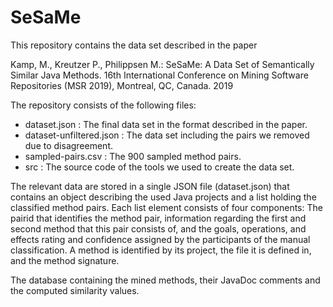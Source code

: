 # SeSaMe

This repository contains the data set described in the paper

Kamp, M., Kreutzer P., Philippsen M.: SeSaMe: A Data Set of Semantically
Similar Java Methods. 16th International Conference on Mining Software
Repositories (MSR 2019), Montreal, QC, Canada. 2019

The repository consists of the following files:

* dataset.json : The final data set in the format described in the paper.
* dataset-unfiltered.json : The data set including the pairs we removed due to disagreement.
* sampled-pairs.csv : The 900 sampled method pairs.
* src : The source code of the tools we used to create the data set.

The relevant data are stored in a single JSON file (dataset.json) that contains
an object describing the used Java projects and a list holding the classified
method pairs. Each list element consists of four components: The pairid that
identifies the method pair, information regarding the first and second method
that this pair consists of, and the goals, operations, and effects rating and
confidence assigned by the participants of the manual classification. A method
is identified by its project, the file it is defined in, and the method
signature.

The database containing the mined methods, their JavaDoc comments and the
computed similarity values.
